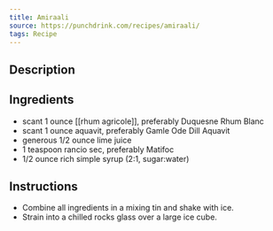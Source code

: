```yaml
---
title: Amiraali
source: https://punchdrink.com/recipes/amiraali/
tags: Recipe
---
```

## Description

## Ingredients
- scant 1 ounce [[rhum agricole]], preferably Duquesne Rhum Blanc
- scant 1 ounce aquavit, preferably Gamle Ode Dill Aquavit
- generous 1/2 ounce lime juice
- 1 teaspoon rancio sec, preferably Matifoc
- 1/2 ounce rich simple syrup (2:1, sugar:water)
## Instructions
- Combine all ingredients in a mixing tin and shake with ice.
- Strain into a chilled rocks glass over a large ice cube.

